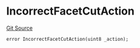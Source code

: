 # IncorrectFacetCutAction
[Git Source](https://github.com/thrackle-io/tron/blob/3811b4273256819e871165284a320ac92fbb3641/src/protocol/economic/ruleProcessor/RuleProcessorDiamondLib.sol)


```solidity
error IncorrectFacetCutAction(uint8 _action);
```

